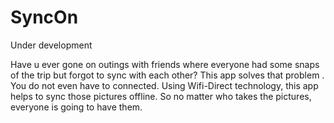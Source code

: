 # SyncOn

Under development

Have u ever gone on outings with friends where everyone had some snaps of the trip but forgot to sync with each other? This app solves that problem
. You do not even have to connected. Using Wifi-Direct technology, this app helps to sync those pictures offline. So no matter who takes
the pictures, everyone is going to have them.
